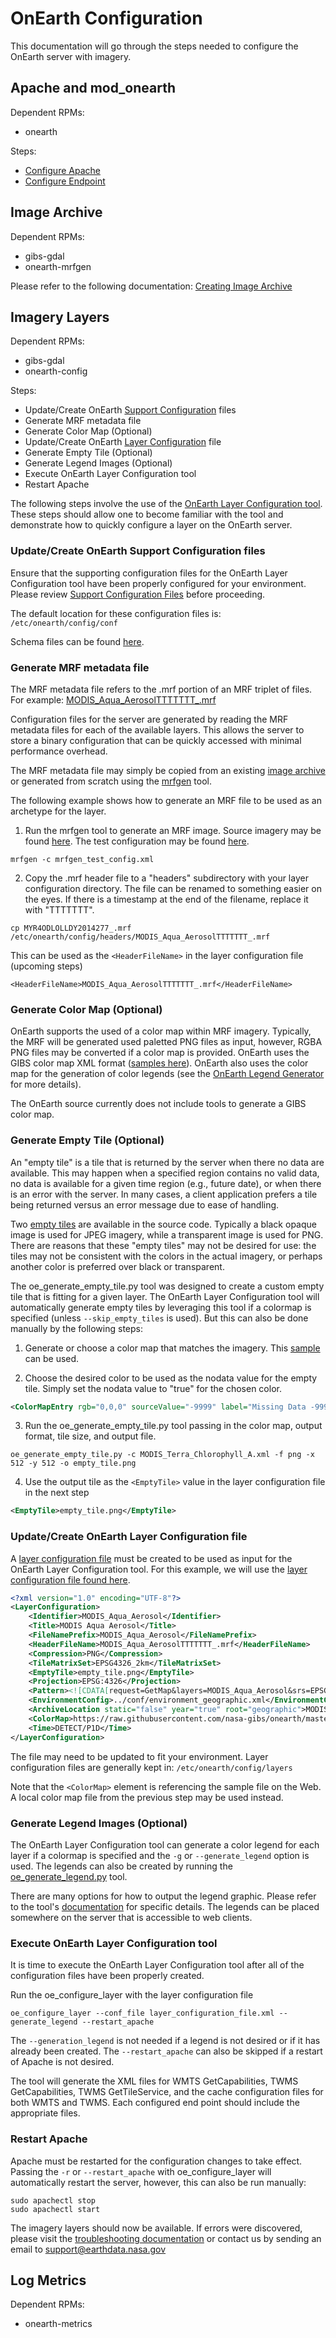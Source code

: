 # OnEarth Configuration

This documentation will go through the steps needed to configure the OnEarth server with imagery.

## Apache and mod_onearth

Dependent RPMs: 
* onearth

Steps:
* [Configure Apache](config_apache.md)
* [Configure Endpoint](config_endpoint.md)

## Image Archive

Dependent RPMs: 
* gibs-gdal
* onearth-mrfgen

Please refer to the following documentation:
[Creating Image Archive](archive.md)


## Imagery Layers

Dependent RPMs: 
* gibs-gdal
* onearth-config

Steps:
* Update/Create OnEarth [Support Configuration](config_support.md) files
* Generate MRF metadata file 
* Generate Color Map (Optional)
* Update/Create OnEarth [Layer Configuration](config_layer.md) file 
* Generate Empty Tile (Optional)
* Generate Legend Images (Optional)
* Execute OnEarth Layer Configuration tool
* Restart Apache

The following steps involve the use of the [OnEarth Layer Configuration tool](../src/layer_config/README.md).  These steps should allow one to become familiar with the tool and demonstrate how to quickly configure a layer on the OnEarth server.

### Update/Create OnEarth Support Configuration files

Ensure that the supporting configuration files for the OnEarth Layer Configuration tool have been properly configured for your environment.  Please review [Support Configuration Files](config_support.md) before proceeding.

The default location for these configuration files is: `/etc/onearth/config/conf`

Schema files can be found [here](../src/layer_config/schema).

### Generate MRF metadata file

The MRF metadata file refers to the .mrf portion of an MRF triplet of files.  For example: [MODIS_Aqua_AerosolTTTTTTT_.mrf](../src/layer_config/test/MODIS_Aqua_AerosolTTTTTTT_.mrf)

Configuration files for the server are generated by reading the MRF metadata files for each of the available layers.  This allows the server to store a binary configuration that can be quickly accessed with minimal performance overhead.

The MRF metadata file may simply be copied from an existing [image archive](archive.md) or generated from scratch using the [mrfgen](../src/mrfgen/README.md) tool.

The following example shows how to generate an MRF file to be used as an archetype for the layer.

1) Run the mrfgen tool to generate an MRF image.  Source imagery may be found [here](../src/mrfgen/test/MYR4ODLOLLDY).  The test configuration may be found [here](../src/mrfgen/test/mrfgen_test_config.xml).
```Shell
mrfgen -c mrfgen_test_config.xml
```

2) Copy the .mrf header file to a "headers" subdirectory with your layer configuration directory.  The file can be renamed to something easier on the eyes.  If there is a timestamp at the end of the filename, replace it with "TTTTTTT".
```Shell
cp MYR4ODLOLLDY2014277_.mrf /etc/onearth/config/headers/MODIS_Aqua_AerosolTTTTTTT_.mrf
```
This can be used as the `<HeaderFileName>` in the layer configuration file (upcoming steps)
```Shell
<HeaderFileName>MODIS_Aqua_AerosolTTTTTTT_.mrf</HeaderFileName>
```

### Generate Color Map (Optional)

OnEarth supports the used of a color map within MRF imagery.  Typically, the MRF will be generated used paletted PNG files as input, however, RGBA PNG files may be converted if a color map is provided.  OnEarth uses the GIBS color map XML format ([samples here](../src/generate_legend/samples)).  OnEarth also uses the color map for the generation of color legends (see the [OnEarth Legend Generator](../src/generate_legend/README.md) for more details).

The OnEarth source currently does not include tools to generate a GIBS color map.

### Generate Empty Tile (Optional)

An "empty tile" is a tile that is returned by the server when there no data are available.  This may happen when a specified region contains no valid data, no data is available for a given time region (e.g., future date), or when there is an error with the server.  In many cases, a client application prefers a tile being returned versus an error message due to ease of handling.

Two [empty tiles](../src/mrfgen/empty_tiles) are available in the source code.  Typically a black opaque image is used for JPEG imagery, while a transparent image is used for PNG.  There are reasons that these "empty tiles" may not be desired for use: the tiles may not be consistent with the colors in the actual imagery, or perhaps another color is preferred over black or transparent.  

The oe_generate_empty_tile.py tool was designed to create a custom empty tile that is fitting for a given layer. The OnEarth Layer Configuration tool will automatically generate empty tiles by leveraging this tool if a colormap is specified (unless `--skip_empty_tiles` is used). But this can also be done manually by the following steps:

1) Generate or choose a color map that matches the imagery.  This [sample](../src/layer_config/test/MODIS_Aqua_Aerosol-GIBS.xml) can be used.

2) Choose the desired color to be used as the nodata value for the empty tile.  Simply set the nodata value to "true" for the chosen color.

```xml
<ColorMapEntry rgb="0,0,0" sourceValue="-9999" label="Missing Data -9999" transparent="true" nodata="true"/>
```

3) Run the oe_generate_empty_tile.py tool passing in the color map, output format, tile size, and output file.

```Shell
oe_generate_empty_tile.py -c MODIS_Terra_Chlorophyll_A.xml -f png -x 512 -y 512 -o empty_tile.png
```

4) Use the output tile as the `<EmptyTile>` value in the layer configuration file in the next step
```xml
<EmptyTile>empty_tile.png</EmptyTile>
```

### Update/Create OnEarth Layer Configuration file

A [layer configuration file](config_layer.md) must be created to be used as input for the OnEarth Layer Configuration tool.  For this example, we will use the [layer configuration file found here](../src/layer_config/test/layer_configuration_test1.xml). 

```xml
<?xml version="1.0" encoding="UTF-8"?>
<LayerConfiguration>
	<Identifier>MODIS_Aqua_Aerosol</Identifier>
	<Title>MODIS Aqua Aerosol</Title>
	<FileNamePrefix>MODIS_Aqua_Aerosol</FileNamePrefix>
	<HeaderFileName>MODIS_Aqua_AerosolTTTTTTT_.mrf</HeaderFileName>
	<Compression>PNG</Compression>
	<TileMatrixSet>EPSG4326_2km</TileMatrixSet>
	<EmptyTile>empty_tile.png</EmptyTile>
	<Projection>EPSG:4326</Projection>
	<Pattern><![CDATA[request=GetMap&layers=MODIS_Aqua_Aerosol&srs=EPSG:4326&format=image/png&styles=&time=[-0-9]*&width=512&height=512&bbox=[-,\.0-9+Ee]*]]></Pattern>
	<EnvironmentConfig>../conf/environment_geographic.xml</EnvironmentConfig>
	<ArchiveLocation static="false" year="true" root="geographic">MODIS_Aqua_Aerosol</ArchiveLocation>
	<ColorMap>https://raw.githubusercontent.com/nasa-gibs/onearth/master/src/layer_config/test/MODIS_Aqua_Aerosol-GIBS.xml</ColorMap>
	<Time>DETECT/P1D</Time>
</LayerConfiguration>
```

The file may need to be updated to fit your environment.  Layer configuration files are generally kept in: `/etc/onearth/config/layers` 

Note that the `<ColorMap>` element is referencing the sample file on the Web.  A local color map file from the previous step may be used instead.

### Generate Legend Images (Optional)

The OnEarth Layer Configuration tool can generate a color legend for each layer if a colormap is specified and the `-g` or `--generate_legend` option is used.  The legends can also be created by running the [oe_generate_legend.py](../src/generate_legend/README.md) tool.

There are many options for how to output the legend graphic.  Please refer to the tool's [documentation](../src/generate_legend/README.md) for specific details.  The legends can be placed somewhere on the server that is accessible to web clients.

### Execute OnEarth Layer Configuration tool

It is time to execute the OnEarth Layer Configuration tool after all of the configuration files have been properly created.

Run the oe_configure_layer with the layer configuration file

```Shell
oe_configure_layer --conf_file layer_configuration_file.xml --generate_legend --restart_apache
```

The `--generation_legend` is not needed if a legend is not desired or if it has already been created. The `--restart_apache` can also be skipped if a restart of Apache is not desired.

The tool will generate the XML files for WMTS GetCapabilities, TWMS GetCapabilities, TWMS GetTileService, and the cache configuration files for both WMTS and TWMS.  Each configured end point should include the appropriate files.


### Restart Apache

Apache must be restarted for the configuration changes to take effect.  Passing the `-r` or `--restart_apache` with oe_configure_layer will automatically restart the server, however, this can also be run manually:

```Shell
sudo apachectl stop
sudo apachectl start
```

The imagery layers should now be available.  If errors were discovered, please visit the [troubleshooting documentation](troubleshooting.md) or contact us by sending an email to
[support@earthdata.nasa.gov](mailto:support@earthdata.nasa.gov)

## Log Metrics

Dependent RPMs: 
* onearth-metrics